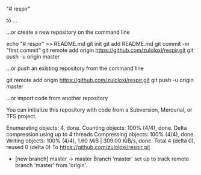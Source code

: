 
"# respir" 

to ...

…or create a new repository on the command line


  
echo "# respir" >> README.md
git init
git add README.md
git commit -m "first commit"
git remote add origin https://github.com/zuloloxi/respir.git
git push -u origin master



…or push an existing repository from the command line


  
git remote add origin https://github.com/zuloloxi/respir.git
git push -u origin master


…or import code from another repository

You can initialize this repository with code from a Subversion, Mercurial, or TFS project.

Enumerating objects: 4, done.
Counting objects: 100% (4/4), done.
Delta compression using up to 4 threads
Compressing objects: 100% (4/4), done.
Writing objects: 100% (4/4), 1.60 MiB | 309.00 KiB/s, done.
Total 4 (delta 0), reused 0 (delta 0)
To https://github.com/zuloloxi/respir.git
 * [new branch]      master -> master
Branch 'master' set up to track remote branch 'master' from 'origin'.
